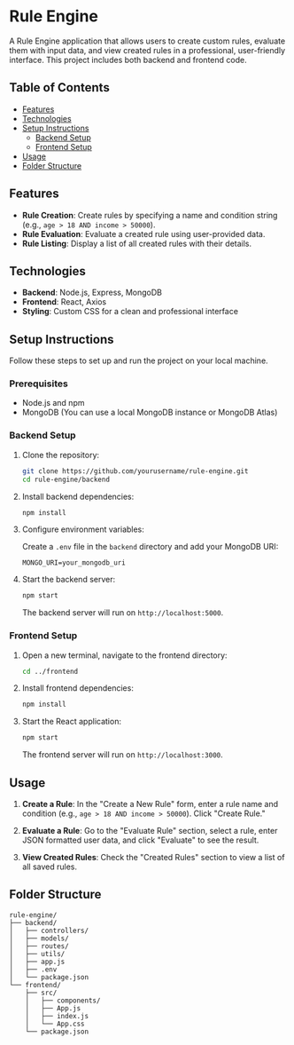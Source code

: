 # Rule Engine

A Rule Engine application that allows users to create custom rules, evaluate them with input data, and view created rules in a professional, user-friendly interface. This project includes both backend and frontend code.

## Table of Contents

- [Features](#features)
- [Technologies](#technologies)
- [Setup Instructions](#setup-instructions)
  - [Backend Setup](#backend-setup)
  - [Frontend Setup](#frontend-setup)
- [Usage](#usage)
- [Folder Structure](#folder-structure)

## Features

- **Rule Creation**: Create rules by specifying a name and condition string (e.g., `age > 18 AND income > 50000`).
- **Rule Evaluation**: Evaluate a created rule using user-provided data.
- **Rule Listing**: Display a list of all created rules with their details.

## Technologies

- **Backend**: Node.js, Express, MongoDB
- **Frontend**: React, Axios
- **Styling**: Custom CSS for a clean and professional interface

## Setup Instructions

Follow these steps to set up and run the project on your local machine.

### Prerequisites

- Node.js and npm
- MongoDB (You can use a local MongoDB instance or MongoDB Atlas)

### Backend Setup

1. Clone the repository:

    ```bash
    git clone https://github.com/yourusername/rule-engine.git
    cd rule-engine/backend
    ```

2. Install backend dependencies:

    ```bash
    npm install
    ```

3. Configure environment variables:

   Create a `.env` file in the `backend` directory and add your MongoDB URI:

    ```env
    MONGO_URI=your_mongodb_uri
    ```

4. Start the backend server:

    ```bash
    npm start
    ```

   The backend server will run on `http://localhost:5000`.

### Frontend Setup

1. Open a new terminal, navigate to the frontend directory:

    ```bash
    cd ../frontend
    ```

2. Install frontend dependencies:

    ```bash
    npm install
    ```

3. Start the React application:

    ```bash
    npm start
    ```

   The frontend server will run on `http://localhost:3000`.

## Usage

1. **Create a Rule**: In the "Create a New Rule" form, enter a rule name and condition (e.g., `age > 18 AND income > 50000`). Click "Create Rule."
   
2. **Evaluate a Rule**: Go to the "Evaluate Rule" section, select a rule, enter JSON formatted user data, and click "Evaluate" to see the result.

3. **View Created Rules**: Check the "Created Rules" section to view a list of all saved rules.

## Folder Structure

```plaintext
rule-engine/
├── backend/
│   ├── controllers/
│   ├── models/
│   ├── routes/
│   ├── utils/
│   ├── app.js
│   ├── .env
│   └── package.json
└── frontend/
    ├── src/
    │   ├── components/
    │   ├── App.js
    │   ├── index.js
    │   └── App.css
    └── package.json
